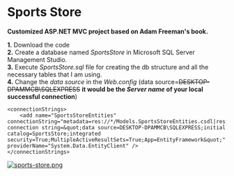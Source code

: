 # Sports Store
**Customized ASP.NET MVC project based on Adam Freeman's book.**

**1.** Download the code  
**2.** Create a database named *SportsStore* in Microsoft SQL Server Management Studio.  
**3.** Execute *SportsStore.sql* file for creating the db structure and all the necessary tables that I am using.  
**4.** Change the *data source* in the *Web.config* (data source=~~DESKTOP-DPAMMCB\SQLEXPRESS~~ **it would be the *Server name* of your local successful connection**)  

```
<connectionStrings>
    <add name="SportsStoreEntities" connectionString="metadata=res://*/Models.SportsStoreEntities.csdl|res://*/Models.SportsStoreEntities.ssdl|res://*/Models.SportsStoreEntities.msl;provider=System.Data.SqlClient;provider connection string=&quot;data source=DESKTOP-DPAMMCB\SQLEXPRESS;initial catalog=SportsStore;integrated security=True;MultipleActiveResultSets=True;App=EntityFramework&quot;" providerName="System.Data.EntityClient" />
</connectionStrings>
```
[![sports-store.png](https://i.postimg.cc/zGBkFYQR/sports-store.png)](https://i.postimg.cc/zGBkFYQR/sports-store.png)
